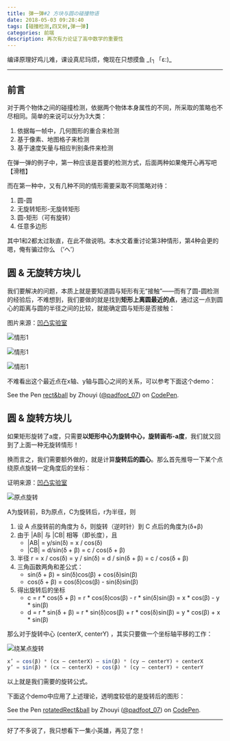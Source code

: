 ```yaml
---
title: 弹一弹#2 方块与圆の碰撞物语
date: 2018-05-03 09:28:40
tags: [碰撞检测,四叉树,弹一弹]
categories: 前端
description: 再次有力论证了高中数学的重要性
---
```


编译原理好鸡儿难，课设真尼玛烦，俺现在只想摸鱼 \_(┐「ε:)\_

---

## 前言

对于两个物体之间的碰撞检测，依据两个物体本身属性的不同，所采取的策略也不尽相同。简单的来说可以分为3大类：

1. 依据每一帧中，几何图形的重合来检测
2. 基于像素、地图格子来检测
3. 基于速度矢量与相应判别条件来检测

在弹一弹的例子中，第一种应该是首要的检测方式，后面两种如果俺开心再写吧【滑稽】

而在第一种中，又有几种不同的情形需要采取不同策略对待：

1. 圆-圆
2. 无旋转矩形-无旋转矩形
3. 圆-矩形（可有旋转）
4. 任意多边形

其中1和2都太过耿直，在此不做说明。本水文着重讨论第3种情形，第4种会更的嗯，俺有骗过你么 （’へ’）

## 圆 & 无旋转方块儿

我们要解决的问题，本质上就是要知道圆与矩形有无“接触”——而有了圆-圆检测的经验后，不难想到，我们要做的就是找到**矩形上离圆最近的点**，通过这一点到圆心的距离与圆的半径之间的比较，就能确定圆与矩形是否接触：

图片来源：[凹凸实验室](https://aotu.io/notes/2017/02/16/2d-collision-detection/)

![情形1](http://7xrkxs.com1.z0.glb.clouddn.com/blogImg/rect&circle-1.png)

![情形1](http://7xrkxs.com1.z0.glb.clouddn.com/blogImg/rect&circle-2.png)

![情形1](http://7xrkxs.com1.z0.glb.clouddn.com/blogImg/rect&circle-3.png)

不难看出这个最近点在x轴、y轴与圆心之间的关系，可以参考下面这个demo：

<p data-height="265" data-theme-id="0" data-slug-hash="YLpBZM" data-default-tab="js,result" data-user="padfoot_07" data-embed-version="2" data-pen-title="rect&ball" class="codepen">See the Pen <a href="https://codepen.io/padfoot_07/pen/YLpBZM/">rect&ball</a> by Zhouyi (<a href="https://codepen.io/padfoot_07">@padfoot_07</a>) on <a href="https://codepen.io">CodePen</a>.</p>
<script async src="https://static.codepen.io/assets/embed/ei.js"></script>

## 圆 & 旋转方块儿

如果矩形旋转了a度，只需要**以矩形中心为旋转中心，旋转画布-a度**，我们就又回到了上面一种无旋转情形！

换而言之，我们需要额外做的，就是计算**旋转后的圆心**。那么首先推导一下某个点绕原点旋转一定角度后的坐标：

证明来源：[凹凸实验室](https://aotu.io/notes/2017/02/16/2d-collision-detection/)

![原点旋转](http://7xrkxs.com1.z0.glb.clouddn.com/blogImg/rect&circle-4.png)

A为旋转前，B为原点，C为旋转后，r为半径，则

1. 设 A 点旋转前的角度为 δ，则旋转（逆时针）到 C 点后的角度为(δ+β)
2. 由于 |AB| 与 |CB| 相等（即长度），且
   - |AB| = y/sin(δ) = x / cos(δ)
   - |CB| = d/sin(δ + β) = c / cos(δ + β)
3. 半径 r = x / cos(δ) = y / sin(δ) = d / sin(δ + β) = c / cos(δ + β)
4. 三角函数两角和差公式：
   - sin(δ + β) = sin(δ)cos(β) + cos(δ)sin(β)
   - cos(δ + β) = cos(δ)cos(β) - sin(δ)sin(β)
5. 得出旋转后的坐标
   - c = r * cos(δ + β) = r * cos(δ)cos(β) - r * sin(δ)sin(β) = x * cos(β) - y * sin(β)
   - d = r * sin(δ + β) = r * sin(δ)cos(β) + r * cos(δ)sin(β) = y * cos(β) + x * sin(β)

那么对于旋转中心 (centerX, centerY) ，其实只要做一个坐标轴平移的工作：

![绕某点旋转](http://7xrkxs.com1.z0.glb.clouddn.com/blogImg/rect&circle-5.png)

```javascript
x’ = cos(β) * (cx – centerX) – sin(β) * (cy – centerY) + centerX
y’ = sin(β) * (cx – centerX) + cos(β) * (cy – centerY) + centerY
```

以上就是我们需要的旋转公式。

下面这个demo中应用了上述理论，透明度较低的是旋转后的图形：

<p data-height="265" data-theme-id="0" data-slug-hash="rvmKKj" data-default-tab="js,result" data-user="padfoot_07" data-embed-version="2" data-pen-title="rotatedRect&ball" class="codepen">See the Pen <a href="https://codepen.io/padfoot_07/pen/rvmKKj/">rotatedRect&ball</a> by Zhouyi (<a href="https://codepen.io/padfoot_07">@padfoot_07</a>) on <a href="https://codepen.io">CodePen</a>.</p>
<script async src="https://static.codepen.io/assets/embed/ei.js"></script>

------

好了不多说了，我只想看下一集小英雄，再见了您！